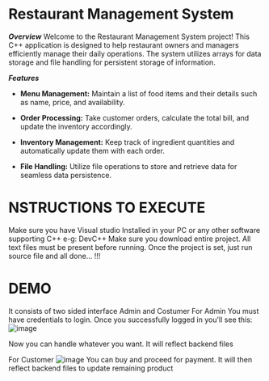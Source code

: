 # Restaurant Management System

_**Overview**_
Welcome to the Restaurant Management System project! This C++ application is designed to help restaurant owners and managers efficiently manage their daily operations. The system utilizes arrays for data storage and file handling for persistent storage of information.

_**Features**_
- **Menu Management:** Maintain a list of food items and their details such as name, price, and availability.

- **Order Processing:** Take customer orders, calculate the total bill, and update the inventory accordingly.

- **Inventory Management:** Keep track of ingredient quantities and automatically update them with each order.

- **File Handling:** Utilize file operations to store and retrieve data for seamless data persistence.

# NSTRUCTIONS TO EXECUTE
Make sure you have Visual studio Installed in your PC or any other software supporting C++ e-g: DevC++
Make sure you download entire project. All text files must be present before running.
Once the project is set, just run source file and all done... !!!


# DEMO
It consists of two sided interface Admin and Costumer
For Admin
You must have credentials to login. Once you successfully logged in you'll see this:
![image](https://github.com/laibairfan22/PF_Project/assets/139337014/b50867a9-2d80-4c87-8538-6b849552ef61)

Now you can handle whatever you want. It will reflect backend files 

For Customer
![image](https://github.com/laibairfan22/PF_Project/assets/139337014/312d4f34-b01c-4268-ab1d-dd9869dcddc1)
You can buy and proceed for payment. It will then reflect backend files to update remaining product



